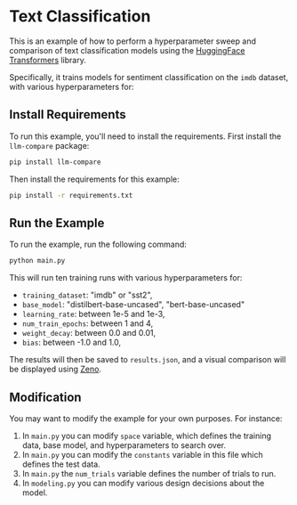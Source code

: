 # Text Classification

This is an example of how to perform a hyperparameter sweep and comparison of
text classification models using the
[HuggingFace Transformers](https://huggingface.co/transformers/) library.

Specifically, it trains models for sentiment classification on the `imdb`
dataset, with various hyperparameters for:

## Install Requirements

To run this example, you'll need to install the requirements.
First install the `llm-compare` package:

```bash
pip install llm-compare
```

Then install the requirements for this example:

```bash
pip install -r requirements.txt
```

## Run the Example

To run the example, run the following command:

```bash
python main.py
```

This will run ten training runs with various hyperparameters for:

* `training_dataset`: "imdb" or "sst2",
* `base_model`: "distilbert-base-uncased", "bert-base-uncased"
* `learning_rate`: between 1e-5 and 1e-3,
* `num_train_epochs`: between 1 and 4,
* `weight_decay`: between 0.0 and 0.01,
* `bias`: between -1.0 and 1.0,

The results will then be saved to `results.json`, and a visual
comparison will be displayed using [Zeno](https://zenoml.com/).

## Modification

You may want to modify the example for your own purposes. For
instance:

1. In `main.py` you can modify `space` variable, which defines the training data,
   base model, and hyperparameters to search over.
2. In `main.py` you can modify the `constants` variable in this file which
   defines the test data.
3. In `main.py` the `num_trials` variable defines the number of trials to run.
4. In `modeling.py` you can modify various design decisions about the model.

